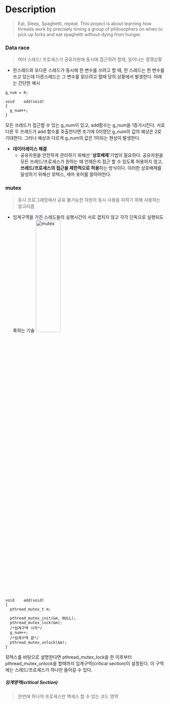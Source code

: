 # Description
> Eat, Sleep, Spaghetti, repeat. This project is about learning how threads work by precisely timing a group of philosophers on when to pick up forks and eat spaghetti without dying from hunger.

### Data race
> 여러 스레드/ 프로세스가 공유자원에 동시에 접근하려 할때, 일어나는 경쟁상황
+ 한스레드와 또다른 스레드가 동시에 한 변수를 쓰려고 할 때, 한 스레드는 한 변수를 쓰고 있는데 다른스레드는 그 변수를 읽으려고 할때 당의 상황에서 발생한다.
아래는 간단한 예시
```
g_num = 0;

void    add(void)
{
  g_num++;
}
```
모든 쓰레드가 접근할 수 있는 g_num이 있고, add함수는 g_num을 1증가시킨다. 서로 다른 두 쓰레드가 add 함수를 호출한다면 초기에 0이였던 g_num의 값의 예상은 2로 기대한다.
그러나 예상과 다르게 g_num의 값은 1이되는 현상이 발생한다.
- **데이터레이스 해결**
  - 공유자원을 안전하게 관리하기 위해선 '**상호배제**'기법이 필요하다. 공유자원을 모든 쓰레드/프로세스가 원하는 때 언제든지 접근 할 수 있도록 허용하지 않고, **쓰레드/프로세스의 접근을 제한적으로 허용**하는 방식이다.
이러한 상호배제를 달성하기 위해선 뮤텍스, 세마 포어를 알아야한다.

### mutex
> 동시 프로그래밍에서 공유 불가능한 자원의 동시 사용을 피하기 위해 사용하는 알고리즘
+ 임계구역을 가진 스레드들의 실행시간이 서로 겹치지 않고 각각 단독으로 실행되도록하는 기술
<img src="[/mutex.jpeg]" width="40%" height="30%" title="px(픽셀) 크기 설정" alt="mutex"></img>
```
void    add(void)
{
  pthread_mutex_t m;

  pthread_mutex_init(&m, NULL);
  pthread_mutex_lock(&m);
  /*임계구역 시작*/
  g_num++;
  /*임계구역 끝*/
  pthread_mutex_unlock(&m);
}
```
뮤텍스를 바탕으로 설명한다면 pthread_mutex_lock을 한 이후부터 pthread_mutex_unlock을 할때까지 임계구역(critical section)이 설정된다. 이 구역에는 스레드/프로세스가 하나만 들어갈 수 있다.

##### 임계영역(critical Section)
> 한번에 하나의 프로세스만 액세스 할 수 있는 코드 영역
